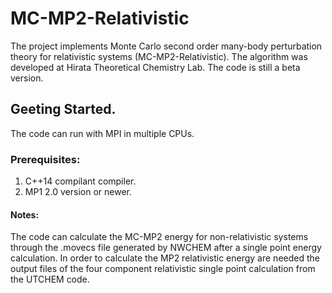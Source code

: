 # MC-MP2-Relativistic

The project implements Monte Carlo second order many-body perturbation theory for relativistic systems (MC-MP2-Relativistic). The algorithm was developed at Hirata Theoretical Chemistry Lab. The code is still a beta version.


## Geeting Started.

The code can run with MPI in multiple CPUs.

### Prerequisites:

1. C++14 compilant compiler.
2. MP1 2.0 version or newer.

#### Notes:

The code can calculate the MC-MP2 energy for non-relativistic systems through the .movecs file generated by NWCHEM after a single point energy calculation. In order to calculate the MP2 relativistic energy are needed the output files of the four component relativistic single point calculation from the UTCHEM code.

